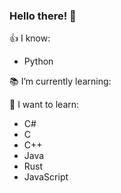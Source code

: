 ### Hello there! 👋

👍 I know: 
* Python

📚 I’m currently learning: 


🤔 I want to learn: 
* C#
* C
* C++
* Java
* Rust
* JavaScript
